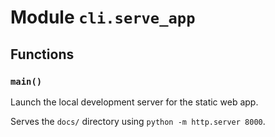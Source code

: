 # Module `cli.serve_app`

## Functions

### `main()`

Launch the local development server for the static web app.

Serves the `docs/` directory using `python -m http.server 8000`.
